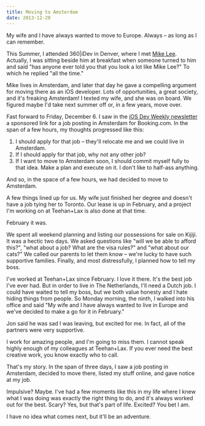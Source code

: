 ```yaml
---
title: Moving to Amsterdam
date: 2013-12-20
---
```


My wife and I have always wanted to move to Europe. Always – as long as I can remember.

This Summer, I attended 360|iDev in Denver, where I met [Mike Lee](https://twitter.com/bmf). Actually, I was sitting beside him at breakfast when someone turned to him and said "has anyone ever told you that you look a lot like Mike Lee?" To which he replied "all the time."

Mike lives in Amsterdam, and later that day he gave a compelling argument for moving there as an iOS developer. Lots of opportunities, a great society, and it's freaking Amsterdam! I texted my wife, and she was on board. We figured maybe I'd take next summer off or, in a few years, move over.

Fast forward to Friday, December 6. I saw in the [iOS Dev Weekly newsletter](http://iosdevweekly.com) a sponsored link for a job posting in Amsterdam for Booking.com. In the span of a few hours, my thoughts progressed like this:

1. I should apply for that job – they'll relocate me and we could live in Amsterdam.
2. If I should apply for that job, why not any other job?
3. If I want to move to Amsterdam soon, I should commit myself fully to that idea. Make a plan and execute on it. I don't like to half-ass anything.

And so, in the space of a few hours, we had decided to move to Amsterdam.

A few things lined up for us. My wife just finished her degree and doesn't have a job tying her to Toronto. Our lease is up in February, and a project I'm working on at Teehan+Lax is also done at that time.

February it was.

We spent all weekend planning and listing our possessions for sale on Kijiji. It was a hectic two days. We asked questions like "will we be able to afford this?", "what about a job? What are the visa rules?" and "what about our cats?" We called our parents to let them know – we're lucky to have such supportive families. Finally, and most distressfully, I planned how to tell my boss.

I've worked at Teehan+Lax since February. I love it there. It's the best job I've ever had. But in order to live in The Netherlands, I'll need a Dutch job. I could have waited to tell my boss, but we both value honesty and I hate hiding things from people. So Monday morning, the ninth, I walked into his office and said "My wife and I have always wanted to live in Europe and we've decided to make a go for it in February."

Jon said he was sad I was leaving, but excited for me. In fact, all of the partners were very supportive.

I work for amazing people, and I'm going to miss them. I cannot speak highly enough of my colleagues at Teehan+Lax. If you ever need the best creative work, you know exactly who to call.

That's my story. In the span of three days, I saw a job posting in Amsterdam, decided to move there, listed my stuff online, and gave notice at my job.

Impulsive? Maybe. I've had a few moments like this in my life where I knew what I was doing was exactly the right thing to do, and it's always worked out for the best. Scary? Yes, but that's part of life. Excited? You bet I am.

I have no idea what comes next, but it'll be an adventure.

